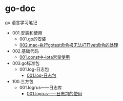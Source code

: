 # go-doc
go 语言学习笔记

- 001.安装和使用
    - [001.go的安装](./001.安装和使用/001.go的安装.md)
    - [002.mac-执行gotest命令报无法打开vet命令的处理](./001.安装和使用/002.mac-执行gotest命令报无法打开vet命令的处理.md)
- 002.基础代码
    - [001.const中-iota常量使用](./002.基础代码/001.const中-iota常量使用.md)
- 003.go标准包
    - 001.log-日志包
        - [001.log-日志包](./003.go标准包/001.log-日志包/001.log-日志包.md)
- 100.三方包
    - 001.logrus——日志库
        - [001.logrus——日志包的使用](./100.三方包/001.logrus——日志库/001.logrus——日志包的使用.md)
